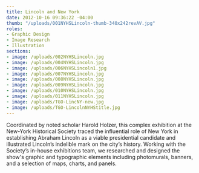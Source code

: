 ```yaml
---
title: Lincoln and New York
date: 2012-10-16 09:36:22 -04:00
thumb: "/uploads/001NYHSLincoln-thumb-340x242revAV.jpg"
roles:
- Graphic Design
- Image Research
- Illustration
sections:
- image: /uploads/002NYHSLincoln.jpg
- image: /uploads/004NYHSLincoln.jpg
- image: /uploads/006NYHSLincoln1.jpg
- image: /uploads/007NYHSLincoln.jpg
- image: /uploads/008NYHSLincoln.jpg
- image: /uploads/009NYHSLincoln.jpg
- image: /uploads/010NYHSLincoln.jpg
- image: /uploads/011NYHSLincoln.jpg
- image: /uploads/TGO-LincNY-new.jpg
- image: /uploads/TGO-LincolnNYHStitle.jpg
---
```

Coordinated by noted scholar Harold Holzer, this complex exhibition at the New-York Historical Society traced the influential role of New York in establishing Abraham Lincoln as a viable presidential candidate and illustrated Lincoln’s indelible mark on the city’s history. Working with the Society’s in-house exhibitions team, we researched and designed the show's graphic and typographic elements including photomurals, banners, and a selection of maps, charts, and panels.
